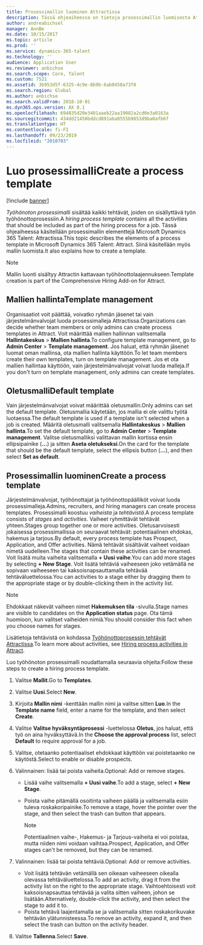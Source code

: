 ```yaml
---
title: Prosessimallin luominen Attractissa
description: Tässä ohjeaiheessa on tietoja prosessimallin luomisesta Attractissa.
author: andreabichsel
manager: AnnBe
ms.date: 10/15/2017
ms.topic: article
ms.prod: ''
ms.service: dynamics-365-talent
ms.technology: ''
audience: Application User
ms.reviewer: anbichse
ms.search.scope: Core, Talent
ms.custom: 7521
ms.assetid: 3b953d5f-6325-4c9e-8b9b-6ab0458a73f8
ms.search.region: Global
ms.author: anbichse
ms.search.validFrom: 2018-10-01
ms.dyn365.ops.version: AX 8.1
ms.openlocfilehash: 694835d20e3401aaeb22aa19082a2cd0e3a0163a
ms.sourcegitcommit: 434dd21450bddcd891aba0555b9853d9ba0afb6f
ms.translationtype: HT
ms.contentlocale: fi-FI
ms.lasthandoff: 09/23/2019
ms.locfileid: "2010703"
---
```

# <a name="create-a-process-template"></a><span data-ttu-id="42e6b-103">Luo prosessimalli</span><span class="sxs-lookup"><span data-stu-id="42e6b-103">Create a process template</span></span>

[!include [banner](includes/banner.md)]

<span data-ttu-id="42e6b-104">*Työhönoton prosessimalli* sisältää kaikki tehtävät, joiden on sisällyttävä työn työhönottoprosessiin.</span><span class="sxs-lookup"><span data-stu-id="42e6b-104">A *hiring process template* contains all the activities that should be included as part of the hiring process for a job.</span></span> <span data-ttu-id="42e6b-105">Tässä ohjeaiheessa käsitellään prosessimallin elementtejä Microsoft Dynamics 365 Talent: Attractissa.</span><span class="sxs-lookup"><span data-stu-id="42e6b-105">This topic describes the elements of a process template in Microsoft Dynamics 365 Talent: Attract.</span></span> <span data-ttu-id="42e6b-106">Siinä käsitellään myös mallin luomista.</span><span class="sxs-lookup"><span data-stu-id="42e6b-106">It also explains how to create a template.</span></span>

> [!NOTE]
> <span data-ttu-id="42e6b-107">Mallin luonti sisältyy Attractin kattavaan työhönottolaajennukseen.</span><span class="sxs-lookup"><span data-stu-id="42e6b-107">Template creation is part of the Comprehensive Hiring Add-on for Attract.</span></span>

## <a name="template-management"></a><span data-ttu-id="42e6b-108">Mallien hallinta</span><span class="sxs-lookup"><span data-stu-id="42e6b-108">Template management</span></span>

<span data-ttu-id="42e6b-109">Organisaatiot voit päättää, voivatko ryhmän jäsenet tai vain järjestelmänvalvojat luoda prosessimalleja Attractissa.</span><span class="sxs-lookup"><span data-stu-id="42e6b-109">Organizations can decide whether team members or only admins can create process templates in Attract.</span></span> <span data-ttu-id="42e6b-110">Voit määrittää mallien hallinnan valitsemalla **Hallintakeskus** \> **Mallien hallinta**.</span><span class="sxs-lookup"><span data-stu-id="42e6b-110">To configure template management, go to **Admin Center** \> **Template management**.</span></span> <span data-ttu-id="42e6b-111">Jos haluat, että ryhmän jäsenet luomat oman mallinsa, ota mallien hallinta käyttöön.</span><span class="sxs-lookup"><span data-stu-id="42e6b-111">To let team members create their own templates, turn on template management.</span></span> <span data-ttu-id="42e6b-112">Jos et ota mallien hallintaa käyttöön, vain järjestelmänvalvojat voivat luoda malleja.</span><span class="sxs-lookup"><span data-stu-id="42e6b-112">If you don't turn on template management, only admins can create templates.</span></span>

## <a name="default-template"></a><span data-ttu-id="42e6b-113">Oletusmalli</span><span class="sxs-lookup"><span data-stu-id="42e6b-113">Default template</span></span>

<span data-ttu-id="42e6b-114">Vain järjestelmänvalvojat voivat määrittää oletusmallin.</span><span class="sxs-lookup"><span data-stu-id="42e6b-114">Only admins can set the default template.</span></span> <span data-ttu-id="42e6b-115">Oletusmallia käytetään, jos mallia ei ole valittu työtä luotaessa.</span><span class="sxs-lookup"><span data-stu-id="42e6b-115">The default template is used if a template isn't selected when a job is created.</span></span> <span data-ttu-id="42e6b-116">Määritä oletusmalli valitsemalla **Hallintakeskus** \> **Mallien hallinta**.</span><span class="sxs-lookup"><span data-stu-id="42e6b-116">To set the default template, go to **Admin Center** \> **Template management**.</span></span> <span data-ttu-id="42e6b-117">Valitse oletusmalliksi valittavan mallin kortissa ensin ellipsipainike (**...**) ja sitten **Aseta oletukseksi**.</span><span class="sxs-lookup"><span data-stu-id="42e6b-117">On the card for the template that should be the default template, select the ellipsis button (**...**), and then select **Set as default**.</span></span>

## <a name="create-a-process-template"></a><span data-ttu-id="42e6b-118">Prosessimallin luominen</span><span class="sxs-lookup"><span data-stu-id="42e6b-118">Create a process template</span></span>

<span data-ttu-id="42e6b-119">Järjestelmänvalvojat, työhönottajat ja työhönottopäälliköt voivat luoda prosessimalleja.</span><span class="sxs-lookup"><span data-stu-id="42e6b-119">Admins, recruiters, and hiring managers can create process templates.</span></span> <span data-ttu-id="42e6b-120">Prosessimalli koostuu *vaiheista* ja *tehtävistä*.</span><span class="sxs-lookup"><span data-stu-id="42e6b-120">A process template consists of *stages* and *activities*.</span></span> <span data-ttu-id="42e6b-121">Vaiheet ryhmittävät tehtävät yhteen.</span><span class="sxs-lookup"><span data-stu-id="42e6b-121">Stages group together one or more activities.</span></span> <span data-ttu-id="42e6b-122">Oletusarvoisesti jokaisessa prosessimallissa on seuraavat tehtävät: potentiaalinen ehdokas, hakemus ja tarjous.</span><span class="sxs-lookup"><span data-stu-id="42e6b-122">By default, every process template has Prospect, Application, and Offer activities.</span></span> <span data-ttu-id="42e6b-123">Nämä tehtävät sisältävät vaiheet voidaan nimetä uudelleen.</span><span class="sxs-lookup"><span data-stu-id="42e6b-123">The stages that contain these activities can be renamed.</span></span> <span data-ttu-id="42e6b-124">Voit lisätä muita vaiheita valitsemalla **+ Uusi vaihe**.</span><span class="sxs-lookup"><span data-stu-id="42e6b-124">You can add more stages by selecting **+ New Stage**.</span></span> <span data-ttu-id="42e6b-125">Voit lisätä tehtäviä vaiheeseen joko vetämällä ne sopivaan vaiheeseen tai kaksoisnapsauttamalla tehtävää tehtäväluettelossa.</span><span class="sxs-lookup"><span data-stu-id="42e6b-125">You can activities to a stage either by dragging them to the appropriate stage or by double-clicking them in the activity list.</span></span>

> [!NOTE]
> <span data-ttu-id="42e6b-126">Ehdokkaat näkevät vaiheen nimet **Hakemuksen tila** -sivulla.</span><span class="sxs-lookup"><span data-stu-id="42e6b-126">Stage names are visible to candidates on the **Application status** page.</span></span> <span data-ttu-id="42e6b-127">Ota tämä huomioon, kun valitset vaiheiden nimiä.</span><span class="sxs-lookup"><span data-stu-id="42e6b-127">You should consider this fact when you choose names for stages.</span></span>

<span data-ttu-id="42e6b-128">Lisätietoja tehtävistä on kohdassa [Työhönottoprosessin tehtävät Attractissa](./activities-attract.md).</span><span class="sxs-lookup"><span data-stu-id="42e6b-128">To learn more about activities, see [Hiring process activities in Attract](./activities-attract.md).</span></span>

<span data-ttu-id="42e6b-129">Luo työhönoton prosessimalli noudattamalla seuraavia ohjeita:</span><span class="sxs-lookup"><span data-stu-id="42e6b-129">Follow these steps to create a hiring process template.</span></span>

1. <span data-ttu-id="42e6b-130">Valitse **Mallit**.</span><span class="sxs-lookup"><span data-stu-id="42e6b-130">Go to **Templates**.</span></span>
2. <span data-ttu-id="42e6b-131">Valitse **Uusi**.</span><span class="sxs-lookup"><span data-stu-id="42e6b-131">Select **New**.</span></span>
3. <span data-ttu-id="42e6b-132">Kirjoita **Mallin nimi** -kenttään mallin nimi ja valitse sitten **Luo**.</span><span class="sxs-lookup"><span data-stu-id="42e6b-132">In the **Template name** field, enter a name for the template, and then select **Create**.</span></span>
4. <span data-ttu-id="42e6b-133">Valitse **Valitse hyväksyntäprosessi** -luettelossa **Oletus**, jos haluat, että työ on aina hyväksyttävä.</span><span class="sxs-lookup"><span data-stu-id="42e6b-133">In the **Choose the approval process** list, select **Default** to require approval for a job.</span></span>
5. <span data-ttu-id="42e6b-134">Valitse, otetaanko potentiaaliset ehdokkaat käyttöön vai poistetaanko ne käytöstä.</span><span class="sxs-lookup"><span data-stu-id="42e6b-134">Select to enable or disable prospects.</span></span>
6. <span data-ttu-id="42e6b-135">Valinnainen: lisää tai poista vaiheita.</span><span class="sxs-lookup"><span data-stu-id="42e6b-135">Optional: Add or remove stages.</span></span>

    - <span data-ttu-id="42e6b-136">Lisää vaihe valitsemalla **+ Uusi vaihe**.</span><span class="sxs-lookup"><span data-stu-id="42e6b-136">To add a stage, select **+ New Stage**.</span></span>
    - <span data-ttu-id="42e6b-137">Poista vaihe pitämällä osoitinta vaiheen päällä ja valitsemalla esiin tuleva roskakoripainike.</span><span class="sxs-lookup"><span data-stu-id="42e6b-137">To remove a stage, hover the pointer over the stage, and then select the trash can button that appears.</span></span>

        > [!NOTE]
        > <span data-ttu-id="42e6b-138">Potentiaalinen vaihe-, Hakemus- ja Tarjous-vaiheita ei voi poistaa, mutta niiden nimi voidaan vaihtaa.</span><span class="sxs-lookup"><span data-stu-id="42e6b-138">Prospect, Application, and Offer stages can't be removed, but they can be renamed.</span></span>

7. <span data-ttu-id="42e6b-139">Valinnainen: lisää tai poista tehtäviä.</span><span class="sxs-lookup"><span data-stu-id="42e6b-139">Optional: Add or remove activities.</span></span>

    - <span data-ttu-id="42e6b-140">Voit lisätä tehtävän vetämällä sen oikeaan vaiheeseen oikealla olevassa tehtäväluettelossa.</span><span class="sxs-lookup"><span data-stu-id="42e6b-140">To add an activity, drag it from the activity list on the right to the appropriate stage.</span></span> <span data-ttu-id="42e6b-141">Vaihtoehtoisesti voit kaksoisnapsauttaa tehtävää ja valita sitten vaiheen, johon se lisätään.</span><span class="sxs-lookup"><span data-stu-id="42e6b-141">Alternatively, double-click the activity, and then select the stage to add it to.</span></span>
    - <span data-ttu-id="42e6b-142">Poista tehtävä laajentamalla se ja valitsemalla sitten roskakorikuvake tehtävän ylätunnisteessa.</span><span class="sxs-lookup"><span data-stu-id="42e6b-142">To remove an activity, expand it, and then select the trash can button on the activity header.</span></span>

8. <span data-ttu-id="42e6b-143">Valitse **Tallenna**.</span><span class="sxs-lookup"><span data-stu-id="42e6b-143">Select **Save**.</span></span>
